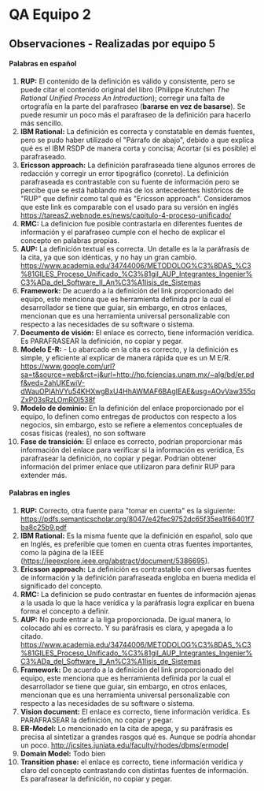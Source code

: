 # QA Equipo 2
## Observaciones - Realizadas por equipo 5

#### Palabras en español
1. **RUP:** El contenido de la definición es válido y consistente, pero se puede citar el contenido
   original del libro (Philippe Krutchen *The Rational Unified Process An Introduction*);
   corregir una falta de ortografía en la parte del parafraseo (**bararse en vez de basarse**).
   Se puede resumir un poco más el parafraseo de la definición para hacerlo más sencillo.
2. **IBM Rational:** La definición es correcta y constatable en demás fuentes, pero se pudo haber utilizado el
   "Párrafo de abajo", debido a que explica qué es el IBM RSDP de manera corta y concisa; Acortar (si es posible)
   el parafraseado.
3. **Ericsson approach:** La definición parafraseada tiene algunos errores de redacción y corregir un error tipográfico (conreto). La definición parafraseada es contrastable con su fuente de información pero se percibe que se está hablando más de los antecedentes históricos de "RUP" que definir como tal qué es "Ericsson approach". Consideramos que este link es comparable con el usado para su versión en inglés https://tareas2.webnode.es/news/capitulo-4-proceso-unificado/
4. **RMC:** La definicion fue posible contrastarla en diferentes fuentes de información y el parafraseo cumple con el hecho de explicar el concepto en palabras propias.
5. **AUP:** La definición textual es correcta. Un detalle es la la paráfrasis de la cita, ya que son
idénticas, y no hay un gran cambio.
https://www.academia.edu/34744006/METODOLOG%C3%8DAS_%C3%81GILES_Proceso_Unificado_%C3%81gil_AUP_Integrantes_Ingenier%C3%ADa_del_Software_II_An%C3%A1lisis_de_Sistemas
6. **Framework:** De acuerdo a la definición del link proporcionado del equipo, este menciona que es herramienta definida por la cual el desarrollador se tiene que guiar, sin embargo, en otros enlaces, mencionan que es una herramienta universal personalizable con respecto a las necesidades de su software o sistema.
7. **Documento de visión:** El enlace es correcto, tiene información verídica. Es PARAFRASEAR la definición, no copiar y pegar.
8. **Modelo E-R:** - Lo abarcado en la cita es correcto, y la definición es simple, y eficiente al explicar de
manera rápida que es un M E/R.
https://www.google.com/url?sa=t&source=web&rct=j&url=http://hp.fciencias.unam.mx/~alg/bd/er.pdf&ved=2ahUKEwiV-dWauOPlAhVYu54KHXwgBxU4HhAWMAF6BAgIEAE&usg=AOvVaw355qZxP03sRzLOmROI538f
9. **Modelo de dominio:** En la definición del enlace proporcionado por el equipo, lo definen como entregas de productos con respecto a los negocios, sin embargo, esto se refiere a elementos conceptuales de cosas físicas (reales), no son software
10. **Fase de transición:**  El enlace es correcto, podrían proporcionar más información del enlace para verificar si la información es verídica, Es parafrasear la definición, no copiar y pegar. Podrían obtener información del primer enlace que utilizaron para definir RUP para extender más.


#### Palabras en ingles
1.  **RUP:** Correcto, otra fuente para "tomar en cuenta" es la siguiente:        https://pdfs.semanticscholar.org/8047/e42fec9752dc65f35ea1f66401f7ba8c25b9.pdf
2. **IBM Rational:** Es la misma fuente que la definición en español, solo que en Inglés, es preferible que 
  tomen en cuenta otras fuentes importantes, como la página de la IEEE (https://ieeexplore.ieee.org/abstract/document/5386695).
3. **Ericsson approach:** La definición es contrastable con diversas fuentes de información y la definición parafraseada engloba en buena medida el significado del concepto.
4. **RMC:** La definicion se pudo contrastar en fuentes de información ajenas a la usada lo que la hace verídica y la paráfrasis logra explicar en buena forma el concepto a definir. 
5. **AUP:** No pude entrar a la liga proporcionada. De igual manera, lo colocado ahí es correcto. Y
su paráfrasis es clara, y apegada a lo citado.
https://www.academia.edu/34744006/METODOLOG%C3%8DAS_%C3%81GILES_Proceso_Unificado_%C3%81gil_AUP_Integrantes_Ingenier%C3%ADa_del_Software_II_An%C3%A1lisis_de_Sistemas
6. **Framework:** De acuerdo a la definición del link proporcionado del equipo, este menciona que es herramienta definida por la cual el desarrollador se tiene que guiar, sin embargo, en otros enlaces, mencionan que es una herramienta universal personalizable con respecto a las necesidades de su software o sistema.
7. **Vision document:** El enlace es correcto, tiene información verídica. Es PARAFRASEAR la definición, no copiar y pegar.
8. **ER-Model:** Lo mencionado en la cita de apega, y su paráfrasis es precisa al sintetizar a grandes
rasgos qué es. Aunque se podría ahondar un poco.
http://jcsites.juniata.edu/faculty/rhodes/dbms/ermodel
9. **Domain Model:** Todo bien
10. **Transition phase:** el enlace es correcto, tiene información verídica y claro del concepto contrastando con distintas fuentes de información. Es parafrasear la definición, no copiar y pegar.
